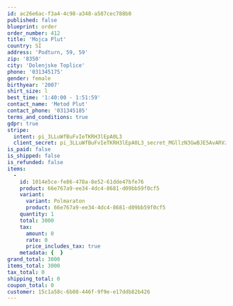 ```yaml
---
id: ac26e6ac-f3a4-4c98-a348-a587cec788b0
published: false
blueprint: order
order_number: 412
title: 'Mojca Plut'
country: SI
address: 'Podturn, 59, 59'
zip: '8350'
city: 'Dolenjske Toplice'
phone: '031345175'
gender: female
birthyear: '2007'
shirt_size: l
best_time: '1:40:00 - 1:51:59'
contact_name: 'Metod Plut'
contact_phone: '031345185'
terms_and_conditions: true
gdpr: true
stripe:
  intent: pi_3LLuWfBuFvIeTKRH3lEpA0L3
  client_secret: pi_3LLuWfBuFvIeTKRH3lEpA0L3_secret_MGllzN3GwBJE5AvARVzeLS7TS
is_paid: false
is_shipped: false
is_refunded: false
items:
  -
    id: 1014e5ce-fe86-478a-8e52-61dde47bfe76
    product: 66e767a9-ee34-4dc4-8681-d09bb59f0cf5
    variant:
      variant: Polmaraton
      product: 66e767a9-ee34-4dc4-8681-d09bb59f0cf5
    quantity: 1
    total: 3000
    tax:
      amount: 0
      rate: 0
      price_includes_tax: true
    metadata: {  }
grand_total: 3000
items_total: 3000
tax_total: 0
shipping_total: 0
coupon_total: 0
customer: 15c1a58c-6b08-446f-9f9e-e17ddb82b426
---
```

